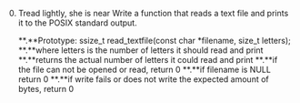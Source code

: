 0. Tread lightly, she is near
Write a function that reads a text file and prints it to the POSIX standard output.

   **.**Prototype: ssize_t read_textfile(const char *filename, size_t letters);
   **.**where letters is the number of letters it should read and print
   **.**returns the actual number of letters it could read and print
   **.**if the file can not be opened or read, return 0
   **.**if filename is NULL return 0
   **.**if write fails or does not write the expected amount of bytes, return 0

